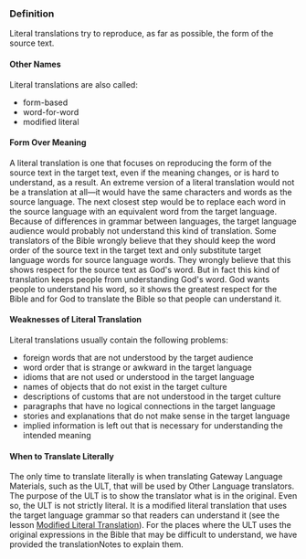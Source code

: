 
### Definition

Literal translations try to reproduce, as far as possible, the form of the source text.

#### Other Names

Literal translations are also called:

* form-based
* word-for-word
* modified literal

#### Form Over Meaning

A literal translation is one that focuses on reproducing the form of the source text in the target text, even if the meaning changes, or is hard to understand, as a result. An extreme version of a literal translation would not be a translation at all—it would have the same characters and words as the source language. The next closest step would be to replace each word in the source language with an equivalent word from the target language. Because of differences in grammar between languages, the target language audience would probably not understand this kind of translation. Some translators of the Bible wrongly believe that they should keep the word order of the source text in the target text and only substitute target language words for source language words. They wrongly believe that this shows respect for the source text as God's word. But in fact this kind of translation keeps people from understanding God's word. God wants people to understand his word, so it shows the greatest respect for the Bible and for God to translate the Bible so that people can understand it.

#### Weaknesses of Literal Translation

Literal translations usually contain the following problems:

* foreign words that are not understood by the target audience
* word order that is strange or awkward in the target language
* idioms that are not used or understood in the target language
* names of objects that do not exist in the target culture
* descriptions of customs that are not understood in the target culture
* paragraphs that have no logical connections in the target language
* stories and explanations that do not make sense in the target language
* implied information is left out that is necessary for understanding the intended meaning

#### When to Translate Literally

The only time to translate literally is when translating Gateway Language Materials, such as the ULT, that will be used by Other Language translators. The purpose of the ULT is to show the translator what is in the original. Even so, the ULT is not strictly literal. It is a modified literal translation that uses the target language grammar so that readers can understand it (see the lesson [Modified Literal Translation](../translate-modifyliteral/01.md)). For the places where the ULT uses the original expressions in the Bible that may be difficult to understand, we have provided the translationNotes to explain them.